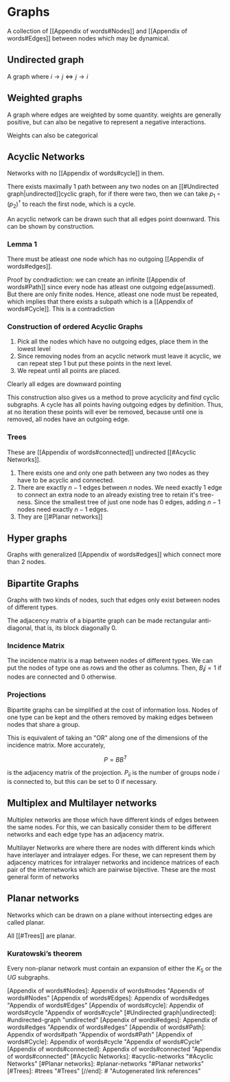 # Graphs

A collection of [[Appendix of words#Nodes]] and [[Appendix of words#Edges]] between nodes which may be dynamical.

## Undirected graph

A graph where $i\to j\iff j\to i$

## Weighted graphs

A graph where edges are weighted by some quantity. weights are generally positive, but can also be negative to represent a negative interactions.

Weights can also be categorical

## Acyclic Networks

Networks with no [[Appendix of words#cycle]] in them.

There exists maximally 1 path between any two nodes on an [[#Undirected graph\|undirected]]cyclic graph, for if there were two, then we can take $p_1 \circ (p_2)^\dagger$ to reach the first node, which is a cycle.

An acyclic network can be drawn such that all edges point downward. This can be shown by construction.

### Lemma 1 

There must be atleast one node which has no outgoing [[Appendix of words#edges]]. 

Proof by condradiction: we can create an infinite [[Appendix of words#Path]] since every node has atleast one outgoing edge(assumed). But there are only finite nodes. Hence, atleast one node must be repeated, which implies that there exists a subpath which is a [[Appendix of words#Cycle]]. This is a contradiction

### Construction of ordered Acyclic Graphs

1. Pick all the nodes which have no outgoing edges, place them in the lowest level
2. Since removing nodes from an acyclic network must leave it acyclic, we can repeat step 1 but put these points in the next level.
3. We repeat until all points are placed.

Clearly all edges are downward pointing

This construction also gives us a method to prove acyclicity and find cyclic subgraphs. A cycle has all points having outgoing edges by definition. Thus, at no iteration these points will ever be removed, because until one is removed, all nodes have an outgoing edge.

### Trees

These are [[Appendix of words#connected]] undirected [[#Acyclic Networks]]. 

1. There exists one and only one path between any two nodes as they have to be acyclic and connected.
2. There are exactly $n-1$ edges between $n$ nodes. We need exactly 1 edge to connect an extra node to an already existing tree to retain it's tree-ness. Since the smallest tree of just one node has 0 edges, adding $n-1$ nodes need exactly $n-1$ edges.
3. They are [[#Planar networks]]

## Hyper graphs

Graphs with generalized [[Appendix of words#edges]] which connect more than 2 nodes.

## Bipartite Graphs

Graphs with two kinds of nodes, such that edges only exist between nodes of different types.

The adjacency matrix of a bipartite graph can be made rectangular anti-diagonal, that is, its block diagonally 0.

### Incidence Matrix

The incidence matrix is a map between nodes of different types. We can put the nodes of type one as rows and the other as columns. Then, $B_ij =1$ if nodes are connected and $0$ otherwise.

### Projections

Bipartite graphs can be simplified at the cost of information loss. Nodes of one type can be kept and the others removed by making edges between nodes that share a group.

This is equivalent of taking an "OR" along one of the dimensions of the incidence matrix.
More accurately, 

$$P = BB^T$$

is the adjacency matrix of the projection. $P_{ii}$ is the number of groups node $i$ is connected to, but this can be set to 0 if necessary.

## Multiplex and Multilayer networks

Multiplex networks are those which have different kinds of edges between the same nodes. For this, we can basically consider them to be different networks and each edge type has an adjacency matrix.

Multilayer Networks are where there are nodes with different kinds which have interlayer and intralayer edges. For these, we can represent them by adjacency matrices for intralayer networks and incidence matrices of each pair of the internetworks which are pairwise bijective. These are the most general form of networks

## Planar networks

Networks which can be drawn on a plane without intersecting edges are called planar.

All [[#Trees]] are planar.

### Kuratowski’s theorem

Every non-planar network must contain an expansion of either the $K_5$ or the $UG$ subgraphs.


[//begin]: # "Autogenerated link references for markdown compatibility"
[Appendix of words#Nodes]: Appendix of words#nodes "Appendix of words#Nodes"
[Appendix of words#Edges]: Appendix of words#edges "Appendix of words#Edges"
[Appendix of words#cycle]: Appendix of words#cycle "Appendix of words#cycle"
[#Undirected graph|undirected]: #undirected-graph "undirected"
[Appendix of words#edges]: Appendix of words#edges "Appendix of words#edges"
[Appendix of words#Path]: Appendix of words#path "Appendix of words#Path"
[Appendix of words#Cycle]: Appendix of words#cycle "Appendix of words#Cycle"
[Appendix of words#connected]: Appendix of words#connected "Appendix of words#connected"
[#Acyclic Networks]: #acyclic-networks "#Acyclic Networks"
[#Planar networks]: #planar-networks "#Planar networks"
[#Trees]: #trees "#Trees"
[//end]: # "Autogenerated link references"